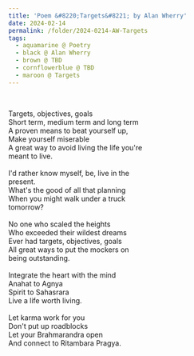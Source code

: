 ```yaml
---
title: 'Poem &#8220;Targets&#8221; by Alan Wherry'
date: 2024-02-14
permalink: /folder/2024-0214-AW-Targets
tags:
  - aquamarine @ Poetry
  - black @ Alan Wherry
  - brown @ TBD
  - cornflowerblue @ TBD
  - maroon @ Targets
---
```


<br>

<p>
Targets, objectives, goals<br>
Short term, medium term and long term<br> 
A proven means to beat yourself up,<br>
Make yourself miserable<br> 
A great way to avoid living the life you're<br> 
meant to live.<br>
<br>
I'd rather know myself, be, live in the<br> 
present.<br> 
What's the good of all that planning<br> 
When you might walk under a truck<br> 
tomorrow?<br>
<br>
No one who scaled the heights<br> 
Who exceeded their wildest dreams<br> 
Ever had targets, objectives, goals<br> 
All great ways to put the mockers on<br>
being outstanding.<br>
<br>
Integrate the heart with the mind<br> 
Anahat to Agnya<br> 
Spirit to Sahasrara<br> 
Live a life worth living.<br>
<br>
Let karma work for you<br> 
Don't put up roadblocks<br> 
Let your Brahmarandra open<br> 
And connect to Ritambara Pragya.<br>
</p>